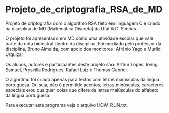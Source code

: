 # Projeto_de_criptografia_RSA_de_MD
Projeto de criptografia com o algoritmo RSA feito em linguagem C e criado na disciplina de MD (Matemática Discreta) da Ufal A.C. Simões.

O projeto foi apresentado em MD como uma atividade escolar que vale parte da nota bimestral dentro da disciplina. Foi mediado pelo professor da disciplina, Bruno Almeida, com apoio dos monitores: Afrânio Yago e Murilo Urquiza.

Os alunos, autores e participantes deste projeto são: Arthur Lopes, Irving Samuel, Pryscilla Rodrigues, Rafael Luiz e Thomas Gabriel.

O algoritmo foi criado apenas para textos com letras maiúsculas da língua portuguesa. Ou seja, não é permitido acentos, letras minúsculas, caracteres especiais e/ou qualquer coisa que difere de letras maiúsculas do alfabeto da língua portuguesa.

Para executar este programa veja o arquivo HOW_RUN.txt.
